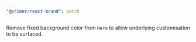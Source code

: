 ```yaml
---
"@primer/react-brand": patch
---
```


Remove fixed background color from `Hero` to allow underlying customisation to be surfaced.
